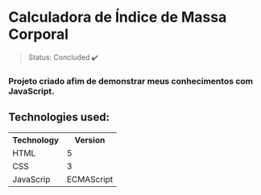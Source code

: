 # Calculadora de Índice de Massa Corporal

> Status: Concluded ✔️

### Projeto criado afim de demonstrar meus conhecimentos com JavaScript.

## Technologies used:
<table>
  <tr>
    <th>Technology</th>
    <th>Version</th>
  </tr>
  <tr>
    <td>HTML</td>
    <td>5</td>
  </tr>
  <tr>
    <td>CSS</td>
    <td>3</td>
  </tr>
    <tr>
    <td>JavaScrip</td>
    <td>ECMAScript</td>
  </tr>
</table>
